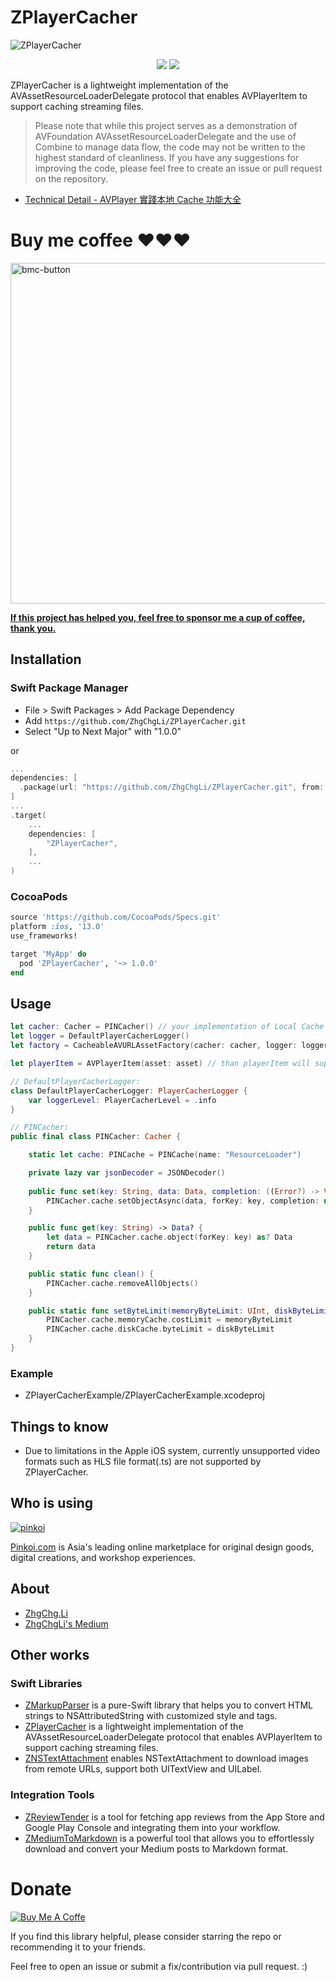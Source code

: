 # ZPlayerCacher

![ZPlayerCacher](https://user-images.githubusercontent.com/33706588/224538295-374df52d-c162-4ad8-9eaa-1df7ebb784bc.jpg)

<p align="center">
  <a href="https://codecov.io/gh/ZhgChgLi/ZPlayerCacher" target="_blank"><img src="https://codecov.io/gh/ZhgChgLi/ZPlayerCacher/branch/main/graph/badge.svg?token=DtFM8tKJye"></a>
  <a href="https://github.com/ZhgChgLi/ZPlayerCacher/actions/workflows/ci.yml" target="_blank"><img src="https://github.com/ZhgChgLi/ZPlayerCacher/actions/workflows/ci.yml/badge.svg?branch=main"></a>
</p>

ZPlayerCacher is a lightweight implementation of the AVAssetResourceLoaderDelegate protocol that enables AVPlayerItem to support caching streaming files.

> Please note that while this project serves as a demonstration of AVFoundation AVAssetResourceLoaderDelegate and the use of Combine to manage data flow, the code may not be written to the highest standard of cleanliness. If you have any suggestions for improving the code, please feel free to create an issue or pull request on the repository.

- [Technical Detail - AVPlayer 實踐本地 Cache 功能大全](https://medium.com/zrealm-ios-dev/avplayer-%E5%AF%A6%E8%B8%90%E6%9C%AC%E5%9C%B0-cache-%E5%8A%9F%E8%83%BD%E5%A4%A7%E5%85%A8-6ce488898003)

# Buy me coffee ❤️❤️❤️

<a href="https://www.buymeacoffee.com/zhgchgli" target="_blank"><img width="545" alt="bmc-button" src="https://github.com/user-attachments/assets/5983bfc9-27fd-49e0-a7f4-eb07657c6e31"></a>

[**If this project has helped you, feel free to sponsor me a cup of coffee, thank you.**](https://www.buymeacoffee.com/zhgchgli)


## Installation

### Swift Package Manager

- File > Swift Packages > Add Package Dependency
- Add `https://github.com/ZhgChgLi/ZPlayerCacher.git`
- Select "Up to Next Major" with "1.0.0"

or 

```swift
...
dependencies: [
  .package(url: "https://github.com/ZhgChgLi/ZPlayerCacher.git", from: "1.0.0"),
]
...
.target(
    ...
    dependencies: [
        "ZPlayerCacher",
    ],
    ...
)
```

### CocoaPods
```ruby
source 'https://github.com/CocoaPods/Specs.git'
platform :ios, '13.0'
use_frameworks!

target 'MyApp' do
  pod 'ZPlayerCacher', '~> 1.0.0'
end
```

## Usage
```swift
let cacher: Cacher = PINCacher() // your implementation of Local Cache policy (Cacher Protocol), ref: /Sources/ZPlayerCacher/DataFetcherStrategy/Cacher/PINCacher.md
let logger = DefaultPlayerCacherLogger()
let factory = CacheableAVURLAssetFactory(cacher: cacher, logger: logger).makeCacheableAVURLAssetIfSupported(url: url)

let playerItem = AVPlayerItem(asset: asset) // than playerItem will support caching

// DefaultPlayerCacherLogger:
class DefaultPlayerCacherLogger: PlayerCacherLogger {
    var loggerLevel: PlayerCacherLevel = .info
}

// PINCacher:
public final class PINCacher: Cacher {

    static let cache: PINCache = PINCache(name: "ResourceLoader")

    private lazy var jsonDecoder = JSONDecoder()
    
    public func set(key: String, data: Data, completion: ((Error?) -> Void)?) {
        PINCacher.cache.setObjectAsync(data, forKey: key, completion: nil)
    }

    public func get(key: String) -> Data? {
        let data = PINCacher.cache.object(forKey: key) as? Data
        return data
    }

    public static func clean() {
        PINCacher.cache.removeAllObjects()
    }

    public static func setByteLimit(memoryByteLimit: UInt, diskByteLimit: UInt) {
        PINCacher.cache.memoryCache.costLimit = memoryByteLimit
        PINCacher.cache.diskCache.byteLimit = diskByteLimit
    }
}

```

### Example
- ZPlayerCacherExample/ZPlayerCacherExample.xcodeproj

## Things to know
- Due to limitations in the Apple iOS system, currently unsupported video formats such as HLS file format(.ts) are not supported by ZPlayerCacher.

## Who is using
[![pinkoi](https://user-images.githubusercontent.com/33706588/221343295-3e3831e6-f76d-430a-87e3-4daf9815297d.jpg)](https://en.pinkoi.com)

[Pinkoi.com](https://en.pinkoi.com) is Asia's leading online marketplace for original design goods, digital creations, and workshop experiences.

## About
- [ZhgChg.Li](https://zhgchg.li/)
- [ZhgChgLi's Medium](https://blog.zhgchg.li/)

## Other works
### Swift Libraries
- [ZMarkupParser](https://github.com/ZhgChgLi/ZMarkupParser) is a pure-Swift library that helps you to convert HTML strings to NSAttributedString with customized style and tags.
- [ZPlayerCacher](https://github.com/ZhgChgLi/ZPlayerCacher) is a lightweight implementation of the AVAssetResourceLoaderDelegate protocol that enables AVPlayerItem to support caching streaming files.
- [ZNSTextAttachment](https://github.com/ZhgChgLi/ZNSTextAttachment) enables NSTextAttachment to download images from remote URLs, support both UITextView and UILabel.

### Integration Tools
- [ZReviewTender](https://github.com/ZhgChgLi/ZReviewTender) is a tool for fetching app reviews from the App Store and Google Play Console and integrating them into your workflow.
- [ZMediumToMarkdown](https://github.com/ZhgChgLi/ZMediumToMarkdown) is a powerful tool that allows you to effortlessly download and convert your Medium posts to Markdown format.

# Donate

[![Buy Me A Coffe](https://img.buymeacoffee.com/button-api/?text=Buy%20me%20a%20beer!&emoji=%F0%9F%8D%BA&slug=zhgchgli&button_colour=FFDD00&font_colour=000000&font_family=Bree&outline_colour=000000&coffee_colour=ffffff)](https://www.buymeacoffee.com/zhgchgli)

If you find this library helpful, please consider starring the repo or recommending it to your friends.

Feel free to open an issue or submit a fix/contribution via pull request. :)



